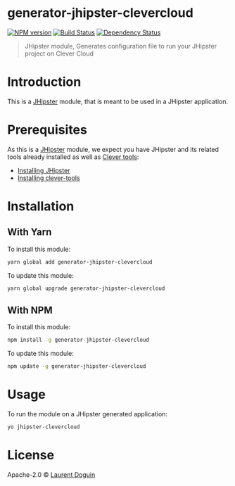 # generator-jhipster-clevercloud
[![NPM version][npm-image]][npm-url] [![Build Status][travis-image]][travis-url] [![Dependency Status][daviddm-image]][daviddm-url]
> JHipster module, Generates configuration file to run your JHipster project on Clever Cloud

# Introduction

This is a [JHipster](http://jhipster.github.io/) module, that is meant to be used in a JHipster application.

# Prerequisites

As this is a [JHipster](http://jhipster.github.io/) module, we expect you have JHipster and its related tools already installed as well as [Clever tools](https://github.com/CleverCloud/clever-tools):

- [Installing JHipster](https://jhipster.github.io/installation.html)
- [Installing clever-tools](https://www.clever-cloud.com/doc/clever-tools/getting_started/)

# Installation

## With Yarn

To install this module:

```bash
yarn global add generator-jhipster-clevercloud
```

To update this module:

```bash
yarn global upgrade generator-jhipster-clevercloud
```

## With NPM

To install this module:

```bash
npm install -g generator-jhipster-clevercloud
```

To update this module:

```bash
npm update -g generator-jhipster-clevercloud
```

# Usage

To run the module on a JHipster generated application:

```bash
yo jhipster-clevercloud
```


# License

Apache-2.0 © [Laurent Doguin](http://clever-cloud.com/)


[npm-image]: https://img.shields.io/npm/v/generator-jhipster-clevercloud.svg
[npm-url]: https://npmjs.org/package/generator-jhipster-clevercloud
[travis-image]: https://travis-ci.org/clevercloud/generator-jhipster-clevercloud.svg?branch=master
[travis-url]: https://travis-ci.org/clevercloud/generator-jhipster-clevercloud
[daviddm-image]: https://david-dm.org/clevercloud/generator-jhipster-clevercloud.svg?theme=shields.io
[daviddm-url]: https://david-dm.org/clevercloud/generator-jhipster-clevercloud
